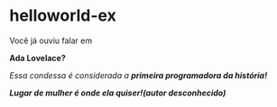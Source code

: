 # helloworld-ex
</html>
<p> Você já ouviu falar em </p>
<p><strong> Ada Lovelace?</strong></p>
<p><i>Essa condessa é considerada a <strong>primeira programadora da história!</i></strong</p>
  <p><em> Lugar de mulher é onde ela quiser!</em><i>(autor desconhecido)</i></p>
</html>
